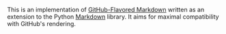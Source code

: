 This is an implementation of [GitHub-Flavored Markdown][gfm] written as an
extension to the Python [Markdown][md] library. It aims for maximal
compatibility with GitHub's rendering.

[gfm]: http://github.github.com/github-flavored-markdown/
[md]: http://packages.python.org/Markdown/
